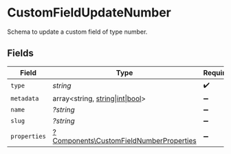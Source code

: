 # CustomFieldUpdateNumber

Schema to update a custom field of type number.


## Fields

| Field                                                                                             | Type                                                                                              | Required                                                                                          | Description                                                                                       |
| ------------------------------------------------------------------------------------------------- | ------------------------------------------------------------------------------------------------- | ------------------------------------------------------------------------------------------------- | ------------------------------------------------------------------------------------------------- |
| `type`                                                                                            | *string*                                                                                          | :heavy_check_mark:                                                                                | N/A                                                                                               |
| `metadata`                                                                                        | array<string, [string\|int\|bool](../../Models/Components/CustomFieldUpdateNumberMetadata.md)>    | :heavy_minus_sign:                                                                                | N/A                                                                                               |
| `name`                                                                                            | *?string*                                                                                         | :heavy_minus_sign:                                                                                | N/A                                                                                               |
| `slug`                                                                                            | *?string*                                                                                         | :heavy_minus_sign:                                                                                | N/A                                                                                               |
| `properties`                                                                                      | [?Components\CustomFieldNumberProperties](../../Models/Components/CustomFieldNumberProperties.md) | :heavy_minus_sign:                                                                                | N/A                                                                                               |